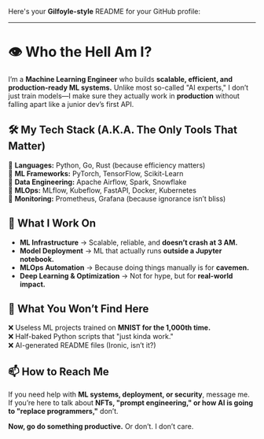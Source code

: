 Here's your **Gilfoyle-style** README for your GitHub profile:  

---

# **👁️ Who the Hell Am I?**  
I’m a **Machine Learning Engineer** who builds **scalable, efficient, and production-ready ML systems.** Unlike most so-called "AI experts," I don’t just train models—I make sure they actually work in **production** without falling apart like a junior dev’s first API.  

## **🛠️ My Tech Stack (A.K.A. The Only Tools That Matter)**  
🔹 **Languages:** Python, Go, Rust (because efficiency matters)  
🔹 **ML Frameworks:** PyTorch, TensorFlow, Scikit-Learn  
🔹 **Data Engineering:** Apache Airflow, Spark, Snowflake  
🔹 **MLOps:** MLflow, Kubeflow, FastAPI, Docker, Kubernetes  
🔹 **Monitoring:** Prometheus, Grafana (because ignorance isn’t bliss)  

## **🔮 What I Work On**  
- **ML Infrastructure** → Scalable, reliable, and **doesn’t crash at 3 AM.**  
- **Model Deployment** → ML that actually runs **outside a Jupyter notebook.**  
- **MLOps Automation** → Because doing things manually is for **cavemen.**  
- **Deep Learning & Optimization** → Not for hype, but for **real-world impact.**  

## **📖 What You Won’t Find Here**  
❌ Useless ML projects trained on **MNIST for the 1,000th time.**  
❌ Half-baked Python scripts that "just kinda work."  
❌ AI-generated README files (Ironic, isn’t it?)  

## **📫 How to Reach Me**  
If you need help with **ML systems, deployment, or security**, message me. If you’re here to talk about **NFTs, "prompt engineering," or how AI is going to "replace programmers,"** don’t.  

**Now, go do something productive.** Or don’t. I don’t care.
